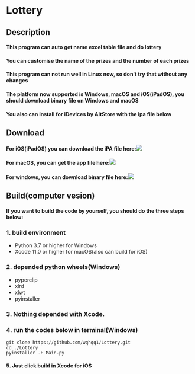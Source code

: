 Lottery  
=============
Description
----------------
#### This program can auto get name excel table file and do lottery  
#### You can customise the name of the prizes and the number of each prizes  
#### This program can not run well in Linux now, so don't try that without any changes  
#### The platform now supported is Windows, macOS and iOS(iPadOS), you should download binary file on Windows and macOS
#### You also can install for iDevices by AltStore with the ipa file below
Download
---------------------------------  
#### For iOS(iPadOS) you can download the iPA file here:[![](https://img.shields.io/github/v/release/wqhqq1/Lottery?color=green)](https://github.com/wqhqq1/Lottery/releases/tag/4.0)
#### For macOS, you can get the app file here:[![](https://img.shields.io/github/v/release/wqhqq1/Lottery?color=green)](https://github.com/wqhqq1/Lottery/releases/tag/4.0)
#### For windows, you can download binary file here:[![](https://img.shields.io/github/v/release/wqhqq1/Lottery?color=green)](https://github.com/wqhqq1/Lottery/releases/tag/3.0)
Build(computer vesion)
----------  
#### If you want to build the code by yourself, you should do the three steps below:  
### 1. build environment
   - Python 3.7 or higher for Windows
   - Xcode 11.0 or higher for macOS(also can build for iOS)
### 2. depended python wheels(Windows)
   - pyperclip
   - xlrd
   - xlwt
   - pyinstaller
### 3. Nothing depended with Xcode.
### 4. run the codes below in terminal(Windows)
```
git clone https://github.com/wqhqq1/Lottery.git
cd ./Lottery
pyinstaller -F Main.py
```
#### 5. Just click build in Xcode for iOS

